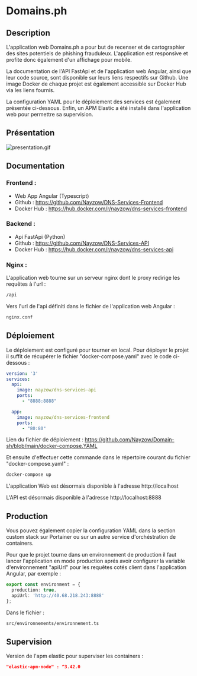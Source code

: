 # Domains.ph

## Description

L'application web Domains.ph a pour but de recenser et de cartographier des sites potentiels de phishing frauduleux. L'application est responsive et profite donc également d'un affichage pour mobile. 

La documentation de l'API FastApi et de l'application web Angular, ainsi que leur code source, sont disponible sur leurs liens respectifs sur Github. Une image Docker de chaque projet est également accessible sur Docker Hub via les liens fournis.

La configuration YAML pour le déploiement des services est également présentée ci-dessous. Enfin, un APM Elastic a été installé dans l'application web pour permettre sa supervision.

## Présentation

![presentation.gif](resources/presentation.gif)

## Documentation

### Frontend :
- Web App Angular (Typescript)
- Github : https://github.com/Nayzow/DNS-Services-Frontend
- Docker Hub : https://hub.docker.com/r/nayzow/dns-services-frontend

### Backend :
- Api FastApi (Python)
- Github : https://github.com/Nayzow/DNS-Services-API
- Docker Hub : https://hub.docker.com/r/nayzow/dns-services-api

### Nginx :

L'application web tourne sur un serveur nginx dont le proxy redirige les requêtes à l'url :

```bash
/api
```

Vers l'url de l'api définiti dans le fichier de l'application web Angular :

```bash
nginx.conf
```

## Déploiement

Le déploiement est configuré pour tourner en local. Pour déployer le projet il suffit de récupérer le fichier "docker-compose.yaml" avec le code ci-dessous :

```yaml
version: '3'
services:
  api:
    image: nayzow/dns-services-api
    ports:
      - "8888:8888"

  app:
    image: nayzow/dns-services-frontend
    ports:
      - "80:80"
```

Lien du fichier de déploiement : https://github.com/Nayzow/Domain-sh/blob/main/docker-compose.YAML

Et ensuite d'effectuer cette commande dans le répertoire courant du fichier "docker-compose.yaml" :

```bash
docker-compose up
```

L'application Web est désormais disponible à l'adresse http://localhost

L'API est désormais disponible à l'adresse http://localhost:8888

## Production

Vous pouvez également copier la configuration YAML dans la section custom stack sur Portainer ou sur un autre service d'orchéstration de containers.

Pour que le projet tourne dans un environnement de production il faut lancer l'application en mode production aprés avoir configurer la variable d'environnement "apiUrl" pour les requêtes cotés client dans l'application Angular, par exemple :

```typescript
export const environment = {  
  production: true,  
  apiUrl: 'http://40.68.218.243:8888'  
};
```

Dans le fichier :

```bash
src/environnements/environnement.ts 
```

## Supervision

Version de l'apm elastic pour superviser les containers :

```json
"elastic-apm-node" : ^3.42.0
```
